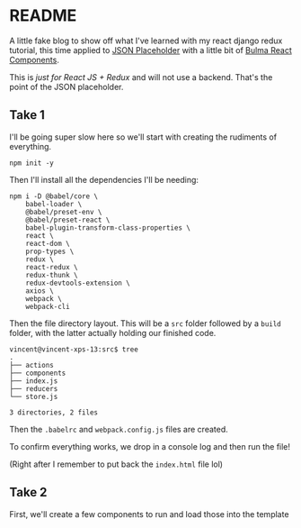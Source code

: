 # README

A little fake blog to show off what I've learned with my react django
redux tutorial, this time applied to [JSON
Placeholder](https://jsonplaceholder.typicode.com/) with a little bit
of [Bulma React Components](https://kulakowka.github.io/react-bulma/).

This is _just for React JS + Redux_ and will not use a backend. That's
the point of the JSON placeholder.


## Take 1

I'll be going super slow here so we'll start with creating the
rudiments of everything.

```shell
npm init -y
```

Then I'll install all the dependencies I'll be needing:

```shell
npm i -D @babel/core \
    babel-loader \
    @babel/preset-env \
    @babel/preset-react \
    babel-plugin-transform-class-properties \
    react \
    react-dom \
    prop-types \
    redux \
    react-redux \
    redux-thunk \
    redux-devtools-extension \
    axios \
    webpack \
    webpack-cli
```

Then the file directory layout. This will be a `src` folder followed
by a `build` folder, with the latter actually holding our finished
code.

```
vincent@vincent-xps-13:src$ tree
.
├── actions
├── components
├── index.js
├── reducers
└── store.js

3 directories, 2 files
```

Then the `.babelrc` and `webpack.config.js` files are created.

To confirm everything works, we drop in a console log and then run the
file!

(Right after I remember to put back the `index.html` file lol)


## Take 2

First, we'll create a few components to run and load those into the template
